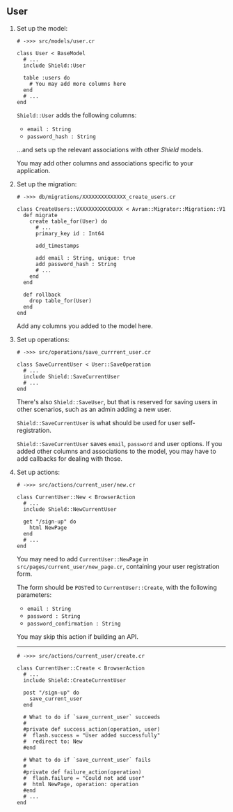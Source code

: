 ## User

1. Set up the model:

   ```crystal
   # ->>> src/models/user.cr

   class User < BaseModel
     # ...
     include Shield::User

     table :users do
       # You may add more columns here
     end
     # ...
   end
   ```

   `Shield::User` adds the following columns:
   
   - `email : String`
   - `password_hash : String`
   
   ...and sets up the relevant associations with other *Shield* models.

   You may add other columns and associations specific to your application.

1. Set up the migration:

   ```crystal
   # ->>> db/migrations/XXXXXXXXXXXXXX_create_users.cr

   class CreateUsers::VXXXXXXXXXXXXXX < Avram::Migrator::Migration::V1
     def migrate
       create table_for(User) do
         # ...
         primary_key id : Int64

         add_timestamps

         add email : String, unique: true
         add password_hash : String
         # ...
       end
     end

     def rollback
       drop table_for(User)
     end
   end
   ```

   Add any columns you added to the model here.

1. Set up operations:

   ```crystal
   # ->>> src/operations/save_currrent_user.cr

   class SaveCurrentUser < User::SaveOperation
     # ...
     include Shield::SaveCurrentUser
     # ...
   end
   ```

   There's also `Shield::SaveUser`, but that is reserved for saving users in other scenarios, such as an admin adding a new user.

   `Shield::SaveCurrentUser` is what should be used for user self-registration.

   `Shield::SaveCurrentUser` saves `email`, `password` and user options. If you added other columns and associations to the model, you may have to add callbacks for dealing with those.

1. Set up actions:

   ```crystal
   # ->>> src/actions/current_user/new.cr

   class CurrentUser::New < BrowserAction
     # ...
     include Shield::NewCurrentUser

     get "/sign-up" do
       html NewPage
     end
     # ...
   end
   ```

   You may need to add `CurrentUser::NewPage` in `src/pages/current_user/new_page.cr`, containing your user registration form.

   The form should be `POST`ed to `CurrentUser::Create`, with the following parameters:

   - `email : String`
   - `password : String`
   - `password_confirmation : String`

   You may skip this action if building an API.

   ---
   ```crystal
   # ->>> src/actions/current_user/create.cr

   class CurrentUser::Create < BrowserAction
     # ...
     include Shield::CreateCurrentUser

     post "/sign-up" do
       save_current_user
     end

     # What to do if `save_current_user` succeeds
     #
     #private def success_action(operation, user)
     #  flash.success = "User added successfully"
     #  redirect to: New
     #end

     # What to do if `save_current_user` fails
     #
     #private def failure_action(operation)
     #  flash.failure = "Could not add user"
     #  html NewPage, operation: operation
     #end
     # ...
   end
   ```
